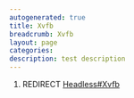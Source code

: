 ```yaml
---
autogenerated: true
title: Xvfb
breadcrumb: Xvfb
layout: page
categories: 
description: test description
---
```


1.  REDIRECT [Headless\#Xvfb](Headless#Xvfb)
